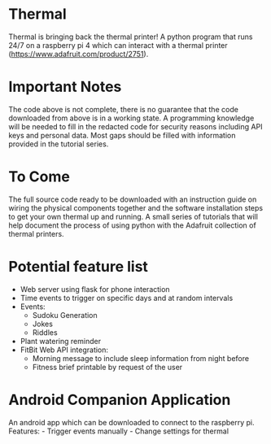 # Thermal
Thermal is bringing back the thermal printer! A python program that runs 24/7 on a raspberry pi 4 which can interact with a thermal printer (https://www.adafruit.com/product/2751). 

# Important Notes
The code above is not complete, there is no guarantee that the code downloaded from above is in a working state. A programming knowledge will be needed to fill in the redacted code for security reasons including API keys and personal data. Most gaps should be filled with information provided in the tutorial series.

# To Come
The full source code ready to be downloaded with an instruction guide on wiring the physical components together and the software installation steps to get your own thermal up and running. A small series of tutorials that will help document the process of using python with the Adafruit collection of thermal printers. 

# Potential feature list
  - Web server using flask for phone interaction
  - Time events to trigger on specific days and at random intervals
  - Events:
      - Sudoku Generation
      - Jokes
      - Riddles
  - Plant watering reminder
  - FitBit Web API integration:
      - Morning message to include sleep information from night before
      - Fitness brief printable by request of the user
 
 # Android Companion Application
  An android app which can be downloaded to connect to the raspberry pi. 
    Features:
      - Trigger events manually
      - Change settings for thermal
